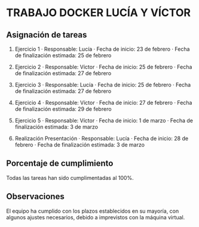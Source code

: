 # TRABAJO DOCKER LUCÍA Y VÍCTOR
## Asignación de tareas
1. Ejercicio 1
   · Responsable: Lucía
   · Fecha de inicio: 23 de febrero
   · Fecha de finalización estimada: 25 de febrero

2. Ejercicio 2
   · Responsable: Víctor
   · Fecha de inicio: 25 de febrero
   · Fecha de finalización estimada: 27 de febrero

3. Ejercicio 3
   · Responsable: Lucía
   · Fecha de inicio: 25 de febrero
   · Fecha de finalización estimada: 27 de febrero

4. Ejercicio 4
   · Responsable: Víctor
   · Fecha de inicio: 27 de febrero
   · Fecha de finalización estimada: 29 de febrero

5. Ejercicio 5
   · Responsable: Víctor
   · Fecha de inicio: 1 de marzo
   · Fecha de finalización estimada: 3 de marzo

6. Realización Presentación
   · Responsable: Lucía
   · Fecha de inicio: 28 de febrero
   · Fecha de finalización estimada: 3 de marzo

## Porcentaje de cumplimiento
Todas las tareas han sido cumplimentadas al 100%.

## Observaciones
El equipo ha cumplido con los plazos establecidos en su mayoría, con algunos ajustes necesarios, debido a imprevistos con la máquina virtual.

   
